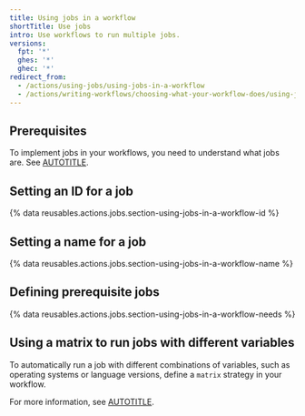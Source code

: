```yaml
---
title: Using jobs in a workflow
shortTitle: Use jobs
intro: Use workflows to run multiple jobs.
versions:
  fpt: '*'
  ghes: '*'
  ghec: '*'
redirect_from:
  - /actions/using-jobs/using-jobs-in-a-workflow
  - /actions/writing-workflows/choosing-what-your-workflow-does/using-jobs-in-a-workflow
---
```


## Prerequisites

To implement jobs in your workflows, you need to understand what jobs are. See [AUTOTITLE](/actions/get-started/understanding-github-actions#jobs).

## Setting an ID for a job

{% data reusables.actions.jobs.section-using-jobs-in-a-workflow-id %}

## Setting a name for a job

{% data reusables.actions.jobs.section-using-jobs-in-a-workflow-name %}

## Defining prerequisite jobs

{% data reusables.actions.jobs.section-using-jobs-in-a-workflow-needs %}

## Using a matrix to run jobs with different variables

To automatically run a job with different combinations of variables, such as operating systems or language versions, define a `matrix` strategy in your workflow.

For more information, see [AUTOTITLE](/actions/how-tos/writing-workflows/choosing-what-your-workflow-does/running-variations-of-jobs-in-a-workflow).
